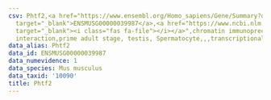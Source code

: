 ```yaml
---
csv: Phtf2,<a href="https://www.ensembl.org/Homo_sapiens/Gene/Summary?db=core;g=ENSMUSG00000039987"
  target="_blank">ENSMUSG00000039987</a>,<a href="https://www.ncbi.nlm.nih.gov/pubmed/25450459"
  target="_blank"><i class="fas fa-file"></i></a>",chromatin immunoprecipitation assay,direct
  interaction,prime adult stage, testis, Spermatocyte,,,transcriptional regulation,
data_alias: Phtf2
data_id: ENSMUSG00000039987
data_numevidence: 1
data_species: Mus musculus
data_taxid: '10090'
title: Phtf2
---
```

